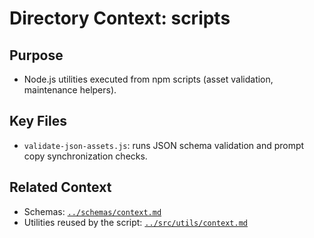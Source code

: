 # Directory Context: scripts

## Purpose

- Node.js utilities executed from npm scripts (asset validation, maintenance helpers).

## Key Files

- `validate-json-assets.js`: runs JSON schema validation and prompt copy synchronization checks.

## Related Context

- Schemas: [`../schemas/context.md`](../schemas/context.md)
- Utilities reused by the script: [`../src/utils/context.md`](../src/utils/context.md)
